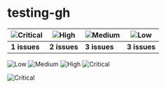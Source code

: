 # testing-gh



| ![Critical](https://github.com/andygongea/testing-gh/assets/818805/128a78ed-1059-4e76-81e8-11e825832c35) | ![High](https://github.com/andygongea/testing-gh/assets/818805/fc080fbf-f7a1-433a-8f76-94c094629ccb) | ![Medium](https://github.com/andygongea/testing-gh/assets/818805/acc2923a-f535-45a5-8b7f-5a08f8fddbb3) | ![Low](https://github.com/andygongea/testing-gh/assets/818805/18e6037a-c17e-44e7-b330-3b50a3fcab1c) |
| ----------- | ----------- | ----------- | ----------- |
| **1 issues**      | **2 issues**      | **3 issues**       | **3 issues**       |

![Low](https://github.com/andygongea/testing-gh/assets/818805/4d6ff33a-3bc8-43b7-887b-da2d8196a793#gh-light-mode-only)
![Medium](https://github.com/andygongea/testing-gh/assets/818805/74acc9c6-52dd-491d-b7d5-96b1d546c37f#gh-light-mode-only)
![High](https://github.com/andygongea/testing-gh/assets/818805/9a685c16-24d8-4ed2-b120-0f8cd1c45824#gh-dark-mode-only)
![Critical](https://github.com/andygongea/testing-gh/assets/818805/9b4895b1-b911-4830-b4d4-f48d35323c39)


![Critical](https://github.com/andygongea/testing-gh/assets/818805/84b49e49-b979-4b9b-a142-407770aa7605)
